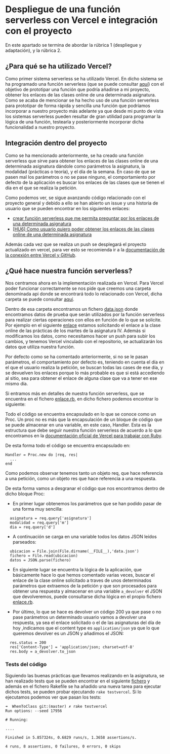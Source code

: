# Despliegue de una función serverless con Vercel e integración con el proyecto
En este apartado se termina de abordar la rúbrica 1 (despliegue y adaptación), y la rúbrica 2.
## ¿Para qué se ha utilizado Vercel?
Como primer sistema serverless se ha utilizado Vercel. En dicho sistema se ha programado una función serverless (que se puede consultar [aquí](https://when-to-class.vercel.app/api/enlace?asignatura=IV&m=p&d=m)) con el objetivo de prototipar una función que podría añadirse a mi proyecto, obtener los enlaces de las clases online de una determinada asignatura. Como se acaba de mencionar se ha hecho uso de una función serverless para prototipar de forma rápida y sencilla una función que podríamos incorporar a nuestro proyecto más adelante ya que desde mi punto de vista los sistemas serverless pueden resultar de gran utilidad para programar la lógica de una función, testearla y posteriormente incorporar dicha funcionalidad a nuestro proyecto.

## Integración dentro del proyecto
Como se ha mencionado anteriormente, se ha creado una función serverless que sirve para obtener los enlaces de las clases online de una determinada asignatura dándole como parámetros la asignatura, la modalidad (prácticas o teoría), y el día de la semana. En caso de que se pasen mal los parámetros o no se pase ninguno, el comportamiento por defecto de la aplicación es buscar los enlaces de las clases que se tienen el día en el que se realiza la petición. 

Como podemos ver, se sigue avanzando código relacionado con el proyecto general y debido a ello se han abierto un issue y una historia de usuario que se pueden encontrar en los siguientes enlaces: 

- [crear función serverless que me permita preguntar por los enlaces de una determinada asignatura](https://github.com/antoniocuadros/WhenToClass/issues/77)
- [[HU6] Como usuario quiero poder obtener los enlaces de las clases online de una determinada asignatura](https://github.com/antoniocuadros/WhenToClass/issues/47)

Además cada vez que se realiza un push se desplegará el proyecto actualizado en vercel, para ver esto se recomienda ir a la [documentación de la conexión entre Vercel y GitHub](https://github.com/antoniocuadros/WhenToClass/blob/master/docs/serverless/conexion/despliegue.md).

## ¿Qué hace nuestra función serverless?
Nos centramos ahora en la implementación realizada en Vercel. Para Vercel poder funcionar correctamente se nos pide que creemos una carpeta denominada api donde se encontrará todo lo relacionado con Vercel, dicha carpeta se puede consultar [aquí](https://github.com/antoniocuadros/WhenToClass/tree/master/api).


Dentro de esa carpeta encontramos un fichero [data.json](https://github.com/antoniocuadros/WhenToClass/blob/master/api/data.json) donde encontramos datos de prueba que serán utilizados por la función serverless para realizar ciertas operaciones con ellos en función de lo que se solicite. Por ejemplo en el siguiente [enlace](https://when-to-class.vercel.app/api/enlace?asignatura=IV&m=p&d=m) estamos solicitando el enlace a la clase online de las prácticas de los martes de la asignatura IV. Además si modificamos los datos, como necesitamos hacer un push para subir los cambios, y tenemos Vercel vinculado con el repositorio, se actualizarán los datos que utiliza nuestra función.

Por defecto como se ha comentado anteriormente, si no se le pasan parámetros, el comportamiento por defecto es, teniendo en cuenta el día en el que el usuario realiza la petición, se buscan todas las cases de ese día, y se devuelven los enlaces porque lo más probable es que si está accediendo al sitio, sea para obtener el enlace de alguna clase que va a tener en ese mismo día.

Si entramos más en detalles de nuestra función serverless, que se encuentra en el fichero [enlace.rb](https://github.com/antoniocuadros/WhenToClass/blob/master/api/enlace.rb), en dicho fichero podemos encontrar lo siguiente:


Todo el código se encuentra encapsulado en lo que se conoce como un Proc. Un proc no es más que la encapsulación de un bloque de código que se puede almacenar en una variable, en este caso, Handler. Esta es la estructura que debe seguir nuestra función serverless de acuerdo a lo que encontramos en la [documentación oficial de Vercel para trabajar con Ruby](https://vercel.com/docs/serverless-functions/supported-languages#ruby).

De esta forma todo el código se encuentra encapsulado en: 

```
Handler = Proc.new do |req, res|
  ...
end
```

Como podemos observar tenemos tanto un objeto req, que hace referencia a una petición, como un objeto res que hace referencia a una respuesta.

De esta forma vamos a desgranar el código que nos encontramos dentro de dicho bloque Proc:

- En primer lugar obtenemos los parámetros que se han podido pasar de una forma muy sencilla: 

```
  asignatura = req.query['asignatura']
  modalidad = req.query['m']
  dia = req.query['d']
```

- A continuación se carga en una variable todos los datos JSON leídos parseados:

```
  ubicacion = File.join(File.dirname(__FILE__),'data.json')
  fichero = File.read(ubicacion)
  datos = JSON.parse(fichero)
```

- En siguiente lugar se encuentra la lógica de la aplicación, que básicamente hace lo que hemos comentado varias veces, buscar el enlace de la clase online solicitado a traves de unos determinados parámetros que extraemos de la petición y que son procesados para obtener una respuesta y almacenar en una variable `a_devolver` el JSON que devolveremos, puede consultarse dicha lógica en el propio fichero [enlace.rb](https://github.com/antoniocuadros/WhenToClass/blob/master/api/enlace.rb).


- Por último, lo que se hace es devolver un código 200 ya que pase o no pase parámetros un determinado usuario vamos a devolver una respuesta, ya sea el enlace solicitado o el de las asignaturas del día de hoy ,indicamos que el content type es `application/json` ya que lo que queremos devolver es un JSON y añadimos el JSON:

```
  res.status = 200
  res['Content-Type'] = 'application/json; charset=utf-8'
  res.body = a_devolver.to_json
```


### Tests del código
Siguiendo las buenas prácticas que llevamos realizando en la asignatura, se han realizado tests que se pueden encontrar en el siguiente [fichero](https://github.com/antoniocuadros/WhenToClass/blob/master/api/t/testEnlace.rb) y además en el fichero Rakefile se ha añadido una nueva tarea para ejecutar dichos tests, se pueden probar ejecutando `rake testvercel`. Si lo ejecutamos podemos ver que pasan los tests:

```
➜  WhenToClass git:(master) ✗ rake testvercel
Run options: --seed 17956

# Running:

....

Finished in 5.857324s, 0.6829 runs/s, 1.3658 assertions/s.

4 runs, 8 assertions, 0 failures, 0 errors, 0 skips
```